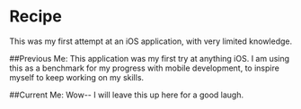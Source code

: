 Recipe
======

This was my first attempt at an iOS application, with very limited knowledge. 

##Previous Me:
This application was my first try at anything iOS. I am using this as a benchmark 
for my progress with mobile development, to inspire myself to keep working on my 
skills.

##Current Me:
Wow-- I will leave this up here for a good laugh.
